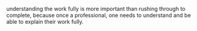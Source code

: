 understanding the work fully is more important than  rushing through to complete, because once a professional, one needs to understand and be able to explain their work fully.